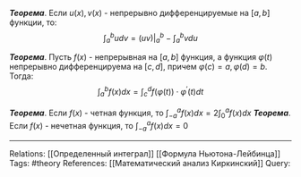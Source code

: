 ***Теорема***. Если $u(x), v(x)$ - непрерывно дифференцируемые на $[a,b]$ функции, то: 
$$\int_a^b udv = (uv) \bigg |_a^b - \int_a^b vdu$$

***Теорема***. Пусть $f(x)$ - непрерывная на $[a,b]$ функция, а функция $\varphi(t)$ непрерывно дифференцируема на $[c,d]$, причем $\varphi(c)=a, \varphi(d)=b$. Тогда: 
$$\int_a^b f(x)dx=\int_c^df(\varphi(t)) \cdot \varphi^{'}(t) dt$$

***Теорема***. Если $f(x)$ - четная функция, то $\int_{-a}^a f(x)dx=2 \int_0^a f(x)dx$
***Теорема***. Если $f(x)$ - нечетная функция, то $\int_{-a}^a f(x)dx=0$

___
Relations: [[Определенный интеграл]] [[Формула Ньютона-Лейбинца]] 
Tags: #theory 
References: [[Математический анализ Киркинский]] 
Query: 